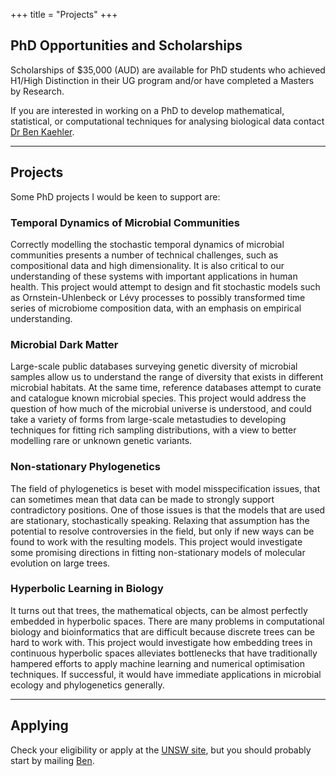 +++
title = "Projects"
+++

## PhD Opportunities and Scholarships

Scholarships of $35,000 (AUD) are available for PhD students who achieved H1/High Distinction in their UG program and/or have completed a Masters by Research.

If you are interested in working on a PhD to develop mathematical, statistical, or computational techniques for analysing biological data contact [Dr Ben Kaehler](mailto:b.kaehler@adfa.edu.au).

---

## Projects

Some PhD projects I would be keen to support are:

### Temporal Dynamics of Microbial Communities
Correctly modelling the stochastic temporal dynamics of microbial communities presents a number of technical challenges, such as compositional data and high dimensionality.  It is also critical to our understanding of these systems with important applications in human health. This project would attempt to design and fit stochastic models such as Ornstein-Uhlenbeck or Lévy processes to possibly transformed time series of microbiome composition data, with an emphasis on empirical understanding.

### Microbial Dark Matter
Large-scale public databases surveying genetic diversity of microbial samples allow us to understand the range of diversity that exists in different microbial habitats. At the same time, reference databases attempt to curate and catalogue known microbial species. This project would address the question of how much of the microbial universe is understood, and could take a variety of forms from large-scale metastudies to developing techniques for fitting rich sampling distributions, with a view to better modelling rare or unknown genetic variants. 

### Non-stationary Phylogenetics
The field of phylogenetics is beset with model misspecification issues, that can sometimes mean that data can be made to strongly support contradictory positions. One of those issues is that the models that are used are stationary, stochastically speaking. Relaxing that assumption has the potential to resolve controversies in the field, but only if new ways can be found to work with the resulting models. This project would investigate some promising directions in fitting non-stationary models of molecular evolution on large trees.

### Hyperbolic Learning in Biology
It turns out that trees, the mathematical objects, can be almost perfectly embedded in hyperbolic spaces. There are many problems in computational biology and bioinformatics that are difficult because discrete trees can be hard to work with. This project would investigate how embedding trees in continuous hyperbolic spaces alleviates bottlenecks that have traditionally hampered efforts to apply machine learning and numerical optimisation techniques. If successful, it would have immediate applications in microbial ecology and phylogenetics generally.

---

## Applying

Check your eligibility or apply at the [UNSW site](https://research.unsw.edu.au/submit-application), but you should probably start by mailing [Ben](mailto:b.kaehler@adfa.edu.au).